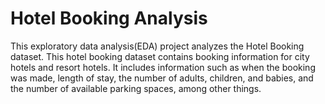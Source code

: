 # **Hotel Booking Analysis** 
This exploratory data analysis(EDA) project analyzes the Hotel Booking dataset. This hotel booking dataset contains booking information for city hotels and resort hotels. It includes information such as when the booking was made, length of stay, the number of adults, children, and babies, and the number of available parking spaces, among other things.
